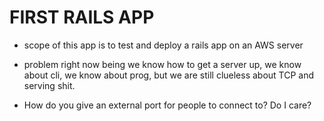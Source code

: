 FIRST RAILS APP
=================

- scope of this app is to test and deploy a rails app on an AWS server

- problem right now being we know how to get a server up, we know about cli, we know about prog, but we are still clueless about TCP and serving shit.

- How do you give an external port for people to connect to? Do I care?
